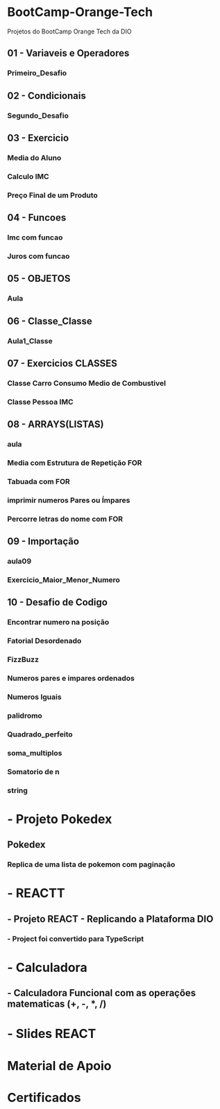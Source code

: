 # BootCamp-Orange-Tech
Projetos do BootCamp Orange Tech da DIO

## 01 - Variaveis e Operadores
 ###  Primeiro_Desafio

## 02 - Condicionais
 ###  Segundo_Desafio

## 03 - Exercicio
 ###  Media do Aluno 
 ###  Calculo IMC
 ###  Preço Final de um Produto

## 04 - Funcoes
 ### Imc com funcao 
 ### Juros com funcao

## 05 - OBJETOS
 ### Aula 

## 06 - Classe_Classe
 ### Aula1_Classe

## 07 - Exercicios CLASSES
 ### Classe Carro Consumo Medio de Combustivel
 ### Classe Pessoa IMC 

## 08 - ARRAYS(LISTAS)
 ### aula
 ### Media com Estrutura de Repetição FOR
 ### Tabuada com FOR
 ### imprimir numeros Pares ou Ímpares 
 ### Percorre letras do nome com FOR

## 09 - Importação 
 ### aula09
 ### Exercicio_Maior_Menor_Numero

## 10 - Desafio de Codigo
 ### Encontrar numero na posição
 ### Fatorial Desordenado
 ### FizzBuzz
 ### Numeros pares e impares ordenados
 ### Numeros Iguais 
 ### palidromo
 ### Quadrado_perfeito
 ### soma_multiplos
 ### Somatorio de n
 ### string 

# - Projeto Pokedex
 ## Pokedex
  ### Replica de uma lista de pokemon com paginação 

# - REACTT
 ## - Projeto REACT - Replicando a Plataforma DIO
 ### - Project foi convertido para TypeScript 

# - Calculadora
 ## - Calculadora Funcional com as operações matematicas (+, -, *, /)

 

# - Slides REACT

# Material de Apoio

# Certificados

 
